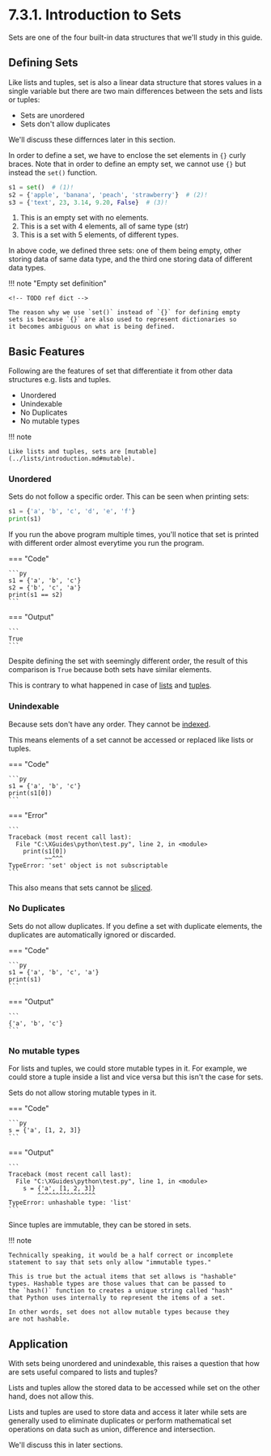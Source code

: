 # 7.3.1. Introduction to Sets
Sets are one of the four built-in data structures that we'll study in
this guide.

## Defining Sets
Like lists and tuples, set is also a linear data structure that stores
values in a single variable but there are two main differences between
the sets and lists or tuples:

- Sets are unordered
- Sets don't allow duplicates

We'll discuss these differnces later in this section.

In order to define a set, we have to enclose the set elements in `{}`
curly braces. Note that in order to define an empty set, we cannot
use `{}` but instead the `set()` function.

```py linenums="1"
s1 = set()  # (1)!
s2 = {'apple', 'banana', 'peach', 'strawberry'}  # (2)!
s3 = {'text', 23, 3.14, 9.20, False}  # (3)!
```

1. This is an empty set with no elements.
2. This is a set with 4 elements, all of same type (str)
3. This is a set with 5 elements, of different types.

In above code, we defined three sets: one of them being empty, other
storing data of same data type, and the third one storing data of different
data types.

!!! note "Empty set definition"

    <!-- TODO ref dict -->

    The reason why we use `set()` instead of `{}` for defining empty
    sets is because `{}` are also used to represent dictionaries so
    it becomes ambiguous on what is being defined.

## Basic Features
Following are the features of set that differentiate it from other data
structures e.g. lists and tuples.

- Unordered
- Unindexable
- No Duplicates
- No mutable types

!!! note

    Like lists and tuples, sets are [mutable](../lists/introduction.md#mutable).

### Unordered
Sets do not follow a specific order. This can be seen when
printing sets:

```py
s1 = {'a', 'b', 'c', 'd', 'e', 'f'}
print(s1)
```

If you run the above program multiple times, you'll notice that set
is printed with different order almost everytime you run the program.

=== "Code"

    ```py
    s1 = {'a', 'b', 'c'}
    s2 = {'b', 'c', 'a'}
    print(s1 == s2)
    ```

=== "Output"

    ```
    True
    ```

Despite defining the set with seemingly different order, the result of
this comparison is `True` because both sets have similar elements.

This is contrary to what happened in case of [lists](../lists/introduction.md#ordered) and [tuples](../tuples/introduction.md#ordered).

### Unindexable
Because sets don't have any order. They cannot be [indexed](../lists/introduction.md#indexable).

This means elements of a set cannot be accessed or replaced like lists
or tuples.

=== "Code"

    ```py
    s1 = {'a', 'b', 'c'}
    print(s1[0])
    ```

=== "Error"

    ```
    Traceback (most recent call last):
      File "C:\XGuides\python\test.py", line 2, in <module>
        print(s1[0])
              ~~^^^
    TypeError: 'set' object is not subscriptable
    ```

This also means that sets cannot be [sliced](../../string-operations/slicing-strings.md).

### No Duplicates
Sets do not allow duplicates. If you define a set with duplicate elements,
the duplicates are automatically ignored or discarded.


=== "Code"

    ```py
    s1 = {'a', 'b', 'c', 'a'}
    print(s1)
    ```

=== "Output"

    ```
    {'a', 'b', 'c'}
    ```

### No mutable types
For lists and tuples, we could store mutable types in it. For example,
we could store a tuple inside a list and vice versa but this isn't the
case for sets.

Sets do not allow storing mutable types in it.

=== "Code"

    ```py
    s = {'a', [1, 2, 3]}
    ```

=== "Output"

    ```
    Traceback (most recent call last):
      File "C:\XGuides\python\test.py", line 1, in <module>
        s = {'a', [1, 2, 3]}
            ^^^^^^^^^^^^^^^^
    TypeError: unhashable type: 'list'
    ```

Since tuples are immutable, they can be stored in sets.

!!! note

    Technically speaking, it would be a half correct or incomplete
    statement to say that sets only allow "immutable types."

    This is true but the actual items that set allows is "hashable"
    types. Hashable types are those values that can be passed to
    the `hash()` function to creates a unique string called "hash"
    that Python uses internally to represent the items of a set.

    In other words, set does not allow mutable types because they
    are not hashable.

## Application
With sets being unordered and unindexable, this raises a question that
how are sets useful compared to lists and tuples?

Lists and tuples allow the stored data to be accessed while set on the
other hand, does not allow this.

Lists and tuples are used to store data and access it later while sets
are generally used to eliminate duplicates or perform mathematical set
operations on data such as union, difference and intersection.

We'll discuss this in later sections.
